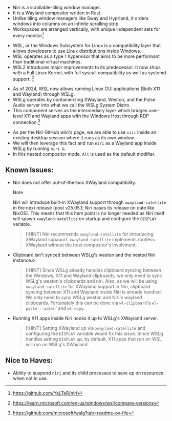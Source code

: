 - Niri is a scrollable-tiling window manager.
- It is a Wayland compositor written in Rust.
- Unlike tiling window managers like Sway and Hyprland, it orders windows into columns on an infinite scrolling strip.
- Workspaces are arranged vertically, with unique independent sets for every monitor[^1]

[^1]: https://github.com/YaLTeR/niri

- WSL, or the Windows Subsystem for Linux is a compatibility layer that allows developers to use Linux distributions inside Windows.
- WSL operates as a type 1 hypervisor that aims to be more performant than traditional virtual machines.
- WSL2 introduces major improvements to its predecessor. It now ships with a Full Linux Kernel, with full syscall compatibility as well as systemd support. [^2]

[^2]: https://learn.microsoft.com/en-us/windows/wsl/compare-versions

- As of 2024, WSL now allows running Linux GUI applications (Both X11 and Wayland) through WSLg.
- WSLg operates by containerizing XWayland, Weston, and the Pulse Audio server into what we call the WSLg System Distro.
- This component serves as the intermediary layer which bridges user-level X11 and Wayland apps with the Windows Host through RDP connection.[^3]

[^3]: https://github.com/microsoft/wslg?tab=readme-ov-file

- As per the Niri GitHub wiki's page, we are able to use `niri` inside an existing desktop session where it runs as its own window.
- We will then leverage this fact and run `niri` as a Wayland app inside WSLg by running `niri &`.
- In this nested compositor mode, `Alt` is used as the default modifier.

## Known Issues:

- Niri does not offer out-of-the-box XWayland compatibility.

  > [!NOTE]
  > Niri will introduce built-in XWayland support through `xwayland-satellite` in the next release (post v25.05.1; Niri bases its release on date like NixOS).
  > This means that this item point is no longer needed as Niri itself will spawn `xwayland-satellite` on startup and configure the `DISPLAY` variable.

  > [!HINT]
  > Niri recommends `xwayland-satellite` for introducing XWayland supaport. `xwayland-satellite` implements rootless XWayland without the host compositor's involvment.

- Clipboard isn't synced between WSLg's weston and the nested Niri instance.o

  > [!HINT]
  > Since WSLg already handles clipboard syncing between the Windows, X11 and Wayland clipboards, we only need to sync WSLg's weston's clipboards and niri.
  > Also, as we will be using `xwayland-satellite` for XWayland support in Niri, clipboard syncing between X11 and Wayland inside Niri is already handled.
  > We only need to sync WSLg weston and Niri's wayland clipboards. Fortunately this can be done via `wl-clipboard`'s `wl-paste --watch`' and `wl-copy`.

- Running X11 apps inside Niri hooks it up to WSLg's XWayland server.

  > [!HINT]
  > Setting XWayland up via `xwayland-satellite` and configuring the `DISPLAY` variable would fix this issue. Since WSLg handles setting `DISPLAY` up, by default, X11 apps that run on WSL will run on WSLg's XWayland.

## Nice to Haves:

- Ability to suspend `niri` and its child processes to save up on resources when not in use.
